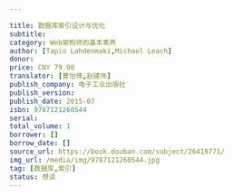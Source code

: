 ```yaml
---

title: 数据库索引设计与优化
subtitle:
category: Web架构师的基本素养
author: [Tapio Lahdenmaki,Michael Leach]
donor:
price: CNY 79.00
translator: [曹怡倩,赵建伟]
publish_company: 电子工业出版社
publish_version:
publish_date: 2015-07
isbn: 9787121260544
serial:
total_volume: 1
borrower: []
borrow_date: []
source_url: https://book.douban.com/subject/26419771/
img_url: /media/img/9787121260544.jpg
tag: [数据库,索引]
status: 想读
---
```

